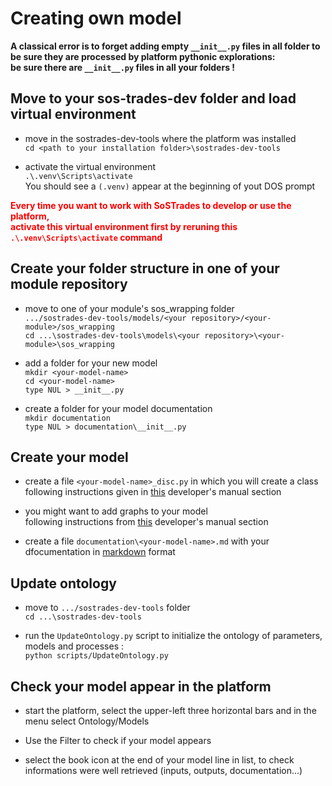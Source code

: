 # Creating own model

**A classical error is to forget adding empty `__init__.py` files 
  in all folder to be sure they are processed by platform pythonic explorations: <br>
  be sure there are `__init__.py` files in all your folders !**

## Move to your sos-trades-dev folder and load virtual environment

  - move in the sostrades-dev-tools where the platform was installed<br>
    `cd <path to your installation folder>\sostrades-dev-tools`
  
  - activate the virtual environment <br>
    `.\.venv\Scripts\activate`<br>
    You should see a `(.venv)` appear at the beginning of yout DOS prompt
    
  <font color="#ff0000"> **Every time you want to work with SoSTrades to develop or use the platform,<br>
    activate this virtual environment first by reruning this `.\.venv\Scripts\activate` command** </font>
    
## Create your folder structure in one of your module repository

  - move to one of your module's sos_wrapping folder <br>
    `.../sostrades-dev-tools/models/<your repository>/<your-module>/sos_wrapping` <br>
    `cd ...\sostrades-dev-tools\models\<your repository>\<your-module>\sos_wrapping`
    
  - add a folder for your new model <br>
    `mkdir <your-model-name>`<br>
    `cd <your-model-name>`<br>
    `type NUL > __init__.py`<br>
    
  - create a folder for your model documentation<br>
    `mkdir documentation`<br>
    `type NUL > documentation\__init__.py`
    
## Create your model

  - create a file `<your-model-name>_disc.py` in which you will create a class <your-model-name><br>
    following instructions given in [this](https://sostrades-core.readthedocs.io/en/latest/how-to/wrap-model.html) developer's manual section
  
  - you might want to add graphs to your model <br>
    following instructions from [this](https://sostrades-core.readthedocs.io/en/latest/how-to/create-postprocessing.html) developer's manual section
  
  - create a file `documentation\<your-model-name>.md` 
    with your dfocumentation in [markdown](https://www.markdownguide.org/basic-syntax/) format
    
## Update ontology

   - move to `.../sostrades-dev-tools` folder <br>
    `cd ...\sostrades-dev-tools`
    
  - run the `UpdateOntology.py` script to initialize the ontology of parameters, models and processes :<br>
    `python scripts/UpdateOntology.py`<br>

## Check your model appear in the platform

  - start the platform, select the upper-left three horizontal bars and in the menu select Ontology/Models
  
  - Use the Filter to check if your model appears
  
  - select the book icon at the end of your model line in list, to check informations were well retrieved (inputs, outputs, documentation...)
  

  